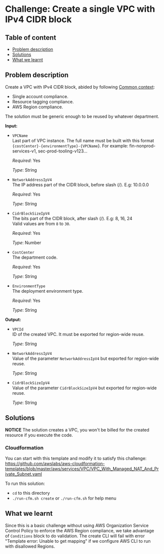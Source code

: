 # Challenge: Create a single VPC with IPv4 CIDR block

## Table of content
* [Problem description](#problem-description)
* [Solutions](#solutions)
* [What we learnt](#what-we-learnt)

## Problem description

Create a VPC with IPv4 CIDR block, abided by following [Common context](../../../README.md#common-context):
  * Single account compliance.
  * Resource tagging compliance.
  * AWS Region compliance.

The solution must be generic enough to be reused by whatever department.

**Input:**
  * `VPCName`<br>
    Last part of VPC instance. The full name must be built with this format
    `{costCenter}-{environmentType}-{VPCName`}. For example: fin-nonprod-services-v1, sec-prod-tooling-v123...

    *Required*: Yes

    *Type*: String

  * `NetworkAddressIpV4`<br>
    The IP address part of the CIDR block, before slash (/). E.g: 10.0.0.0

    *Required*: Yes

    *Type*: String

  * `CidrBlockSizeIpV4`<br>
    The bits part of the CIDR block, after slash (/). E.g: 8, 16, 24<br>
    Valid values are from `8` to `30`.

    *Required*: Yes

    *Type*: Number

  * `CostCenter`<br>
    The department code.

    *Required*: Yes

    *Type*: String

  * `EnvironmentType`<br>
    The deployment environment type.

    *Required*: Yes

    *Type*: String

**Output:**
  * `VPCId`<br>
    ID of the created VPC. It must be exported for region-wide reuse.

    *Type*: String

  * `NetworkAddressIpV4`<br>
    Value of the parameter `NetworkAddressIpV4` but exported for region-wide reuse.

    *Type*: String

  * `CidrBlockSizeIpV4`<br>
    Value of the parameter `CidrBlockSizeIpV4` but exported for region-wide reuse.

    *Type*: String

## Solutions

**NOTICE** The solution creates a VPC, you won't be billed for the created resource if you execute the code.

### **Cloudformation**

You can start with this template and modify it to satisfy this challenge: https://github.com/awslabs/aws-cloudformation-templates/blob/master/aws/services/VPC/VPC_With_Managed_NAT_And_Private_Subnet.yaml

To run this solution:
  - `cd` to this directory
  - `./run-cfm.sh create` or `./run-cfm.sh` for help menu

## What we learnt

Since this is a basic challenge without using AWS Organization Service Control Policy to enforce
the AWS Region compliance, we take advantage of `Conditions` block to do validation. The create CLI
will fail with error "Template error: Unable to get mapping" if we configure AWS CLI to run with
disallowed Regions.
